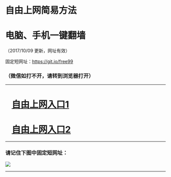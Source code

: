 ﻿# 自由上网简易方法

# 电脑、手机一键翻墙

（2017/10/09 更新，网址有效）

固定短网址：https://git.io/free99

### （微信如打不开，请转到浏览器打开）


***





# &nbsp;&nbsp; <a href="http://ft2634931850.fwq-tz-1001.info/fwqtz01.html?t=10090019523 " target="_blank">自由上网入口1</a>
# &nbsp;&nbsp; <a href="http://ft2785028054.fwq-tz-1002.info/fwqtz02.html?t=100900117717 " target="_blank">自由上网入口2</a>
***

### 请记住下图中固定短网址：

<img src="https://s3-us-west-2.amazonaws.com/fwq-1001/yjfq-20170905okok.png" /> 


***

